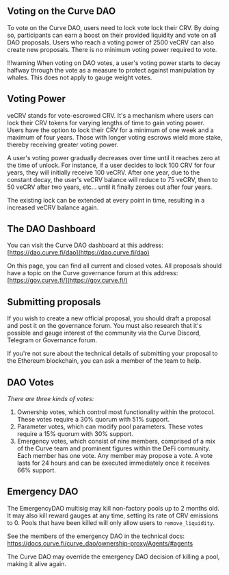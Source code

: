 ## **Voting on the Curve DAO**

To vote on the Curve DAO, users need to lock vote lock their CRV. By doing so, participants can earn a boost on their provided liquidity and vote on all DAO proposals. Users who reach a voting power of 2500 veCRV can also create new proposals. There is no minimum voting power required to vote.

!!!warning
    When voting on DAO votes, a user's voting power starts to decay halfway through the vote as a measure to protect against manipulation by whales. This does not apply to gauge weight votes.

## **Voting Power**

veCRV stands for vote-escrowed CRV. It's a mechanism where users can lock their CRV tokens for varying lengths of time to gain voting power. Users have the option to lock their CRV for a minimum of one week and a maximum of four years. Those with longer voting escrows wield more stake, thereby receiving greater voting power.

A user's voting power gradually decreases over time until it reaches zero at the time of unlock. For instance, if a user decides to lock 100 CRV for four years, they will initially receive 100 veCRV. After one year, due to the constant decay, the user's veCRV balance will reduce to 75 veCRV, then to 50 veCRV after two years, etc... until it finally zeroes out after four years.

The existing lock can be extended at every point in time, resulting in a increased veCRV balance again.

## **The DAO Dashboard**

You can visit the Curve DAO dashboard at this address: [https://dao.curve.fi/dao](https://dao.curve.fi/dao)​

On this page, you can find all current and closed votes. All proposals should have a topic on the Curve governance forum at this address: [https://gov.curve.fi/](https://gov.curve.fi/)​

## **Submitting proposals**

If you wish to create a new official proposal, you should draft a proposal and post it on the governance forum. You must also research that it's possible and gauge interest of the community via the Curve Discord, Telegram or Governance forum.

If you're not sure about the technical details of submitting your proposal to the Ethereum blockchain, you can ask a member of the team to help.


## **DAO Votes**

*There are three kinds of votes:*

1. Ownership votes, which control most functionality within the protocol. These votes require a 30% quorum with 51% support.
2. Parameter votes, which can modify pool parameters. These votes require a 15% quorum with 30% support.
3. Emergency votes, which consist of nine members, comprised of a mix of the Curve team and prominent figures within the DeFi community. Each member has one vote. Any member may propose a vote. A vote lasts for 24 hours and can be executed immediately once it receives 66% support.


## **Emergency DAO**

The EmergencyDAO multisig may kill non-factory pools up to 2 months old. It may also kill reward gauges at any time, setting its rate of CRV emissions to 0. Pools that have been killed will only allow users to `remove_liquidity`.

See the members of the emergency DAO in the technical docs: https://docs.curve.fi/curve_dao/ownership-proxy/Agents/#agents

The Curve DAO may override the emergency DAO decision of killing a pool, making it alive again.
